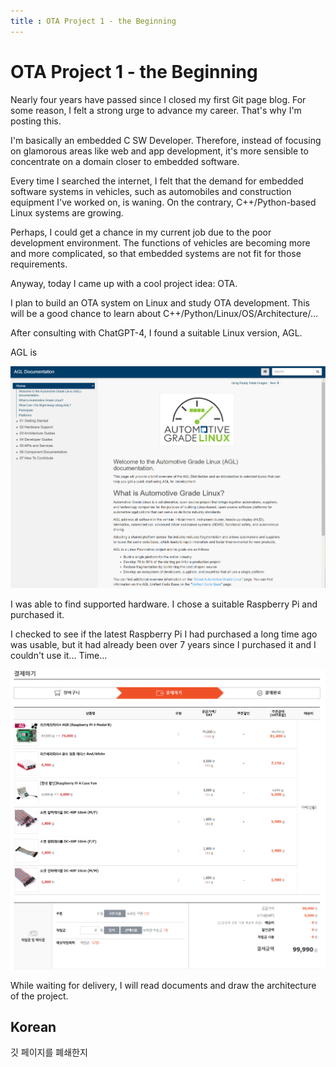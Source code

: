 ```yaml
---
title : OTA Project 1 - the Beginning
---
```


OTA Project 1 - the Beginning
===
Nearly four years have passed since I closed my first Git page blog. For some reason, I felt a strong urge to advance my career. That's why I'm posting this.

I'm basically an embedded C SW Developer. Therefore, instead of focusing on glamorous areas like web and app development, it's more sensible to concentrate on a domain closer to embedded software.

Every time I searched the internet, I felt that the demand for embedded software systems in vehicles, such as automobiles and construction equipment I've worked on, is waning. On the contrary, C++/Python-based Linux systems are growing.

Perhaps, I could get a chance in my current job due to the poor development environment. The functions of vehicles are becoming more and more complicated, so that embedded systems are not fit for those requirements.

Anyway, today I came up with a cool project idea: OTA.

I plan to build an OTA system on Linux and study OTA development. This will be a good chance to learn about C++/Python/Linux/OS/Architecture/...

After consulting with ChatGPT-4, I found a suitable Linux version, AGL.

AGL is

![AGL Web Site](/assets/images/2024-03/1_AGLWebSite.png)

I was able to find supported hardware. I chose a suitable Raspberry Pi and purchased it.

I checked to see if the latest Raspberry Pi I had purchased a long time ago was usable, but it had already been over 7 years since I purchased it and I couldn't use it... Time...

![Buy Raspberry Pi 4](/assets/images/2024-03/2_BuyRaspberryPi4.png)

While waiting for delivery, I will read documents and draw the architecture of the project.

Korean
---
깃 페이지를 폐쇄한지 